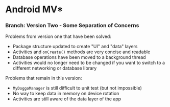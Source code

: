 # Android MV*

### Branch: Version Two - Some Separation of Concerns

Problems from version one that have been solved:
* Package structure updated to create "UI" and "data" layers
* Activities and `onCreate()` methods are very concise and readable
* Database operations have been moved to a background thread
* Activities would no longer need to be changed if you want to switch to a different networking or database library

Problems that remain in this version:
* `MyDoggoManager` is still difficult to unit test (but not impossible)
* No way to keep data in memory on device rotation
* Activities are still aware of the data layer of the app
